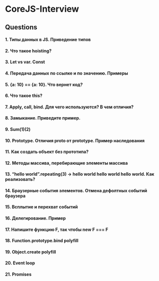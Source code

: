 # CoreJS-Interview

## Questions

#### 1. Типы данных в JS. Приведение типов
#### 2. Что такое hoisting?
#### 3. Let vs var. Const
#### 4. Передача данных по ссылке и по значению. Примеры
#### 5. {a: 10} == {a: 10}. Что вернет код?
#### 6. Что такое this?
#### 7. Apply, call, bind. Для чего используются? В чем отличия?
#### 8. Замыкание. Приведите пример.
#### 9. Sum(1)(2)
#### 10. Prototype. Отличия proto от prototype. Пример наследования
#### 11. Как создать объект без прототипа?
#### 12. Методы массива, перебирающие элементы массива
#### 13. “hello world”.repeating(3) -> hello world hello world hello world. Как реализовать?
#### 14. Браузерные события элементов. Отмена дефолтных событий браузера
#### 15. Всплытие и перехват событий
#### 16. Делегирование. Пример
#### 17. Напишите функцию F, так чтобы new F === F
#### 18. Function.prototype.bind polyfill
#### 19. Object.create polyfill
#### 20. Event loop
#### 21. Promises
